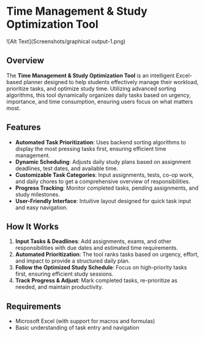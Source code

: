 # Time Management & Study Optimization Tool

![Alt Text](Screenshots/graphical output-1.png)

## Overview
The **Time Management & Study Optimization Tool** is an intelligent Excel-based planner designed to help students effectively manage their workload, prioritize tasks, and optimize study time. Utilizing advanced sorting algorithms, this tool dynamically organizes daily tasks based on urgency, importance, and time consumption, ensuring users focus on what matters most.

## Features
- **Automated Task Prioritization**: Uses backend sorting algorithms to display the most pressing tasks first, ensuring efficient time management.
- **Dynamic Scheduling**: Adjusts daily study plans based on assignment deadlines, test dates, and available time.
- **Customizable Task Categories**: Input assignments, tests, co-op work, and daily chores to get a comprehensive overview of responsibilities.
- **Progress Tracking**: Monitor completed tasks, pending assignments, and study milestones.
- **User-Friendly Interface**: Intuitive layout designed for quick task input and easy navigation.

## How It Works
1. **Input Tasks & Deadlines**: Add assignments, exams, and other responsibilities with due dates and estimated time requirements.
2. **Automated Prioritization**: The tool ranks tasks based on urgency, effort, and impact to provide a structured daily plan.
3. **Follow the Optimized Study Schedule**: Focus on high-priority tasks first, ensuring efficient study sessions.
4. **Track Progress & Adjust**: Mark completed tasks, re-prioritize as needed, and maintain productivity.

## Requirements
- Microsoft Excel (with support for macros and formulas)
- Basic understanding of task entry and navigation

